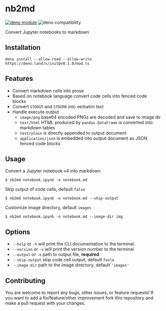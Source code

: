 # nb2md

[![deno module](https://shield.deno.dev/x/nb2md)](https://deno.land/x/nb2md)
![deno compatibility](https://shield.deno.dev/deno/^1.20)

Convert Jupyter notebooks to markdown

## Installation

```
deno install --allow-read --allow-write https://deno.land/x/init@v0.1.0/mod.ts
```

## Features

- Convert markdown cells into prose
- Based on notebook language convert code cells into fenced code blocks
- Convert `STDOUT` and `STDERR` into verbatim text
- Handle execute output
  - `image/png` base64 encoded PNGs are decoded and save to image dir
  - `text/html` HTML produced by `pandas.DataFrame` is converted into markdown tables
  - `text/plain` is directly appended to output document
  - `application/json` is embedded into output document as JSON fenced code blocks

## Usage

Convert a Jupyter notebook v4 into markdown

```shell
$ nb2md notebook.ipynb -o notebook.md
```

Skip output of code cells, default `false`
```shell
$ nb2md notebook.ipynb -o notebook.md --skip-output
```

Customize image directory, default `images`
```shell
$ nb2md notebook.ipynb -o notebook.md --image-dir img
```

## Options

- `--help` or `-h` will print the CLI documentation to the terminal.
- `--version` or `-v` will print the version number to the terminal
- `--output` or `-o` path to output file, **required**
- `--skip-output` skip code cell output, default `fasle`
- `--image-dir` path to the image directory, default `'images'`

## Contributing

You are welcome to report any bugs, other issues, or feature requests! If you want to add a fix/feature/other improvement fork this repository and make a pull request with your changes.
